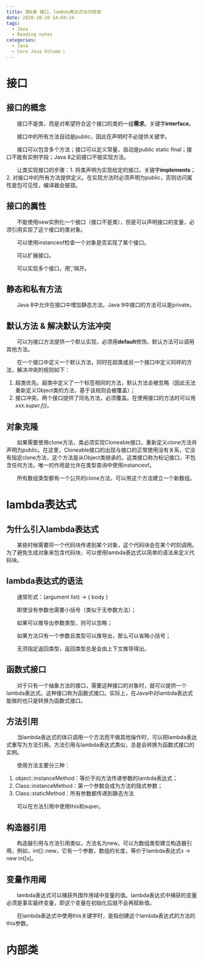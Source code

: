 ```yaml
---
title: 第6章 接口、lambda表达式与内部类
date: 2020-10-10 14:04:14
tags: 
  - Java
  - Reading notes
categories:
  - Java
  - Core Java Volume Ⅰ
---
```


# 接口

## 接口的概念

&emsp;&emsp;接口不是类，而是对希望符合这个接口的类的一组**需求**。关键字**interface**。

&emsp;&emsp;接口中的所有方法自动是public，因此在声明时不必提供关键字。

&emsp;&emsp;接口可以包含多个方法；接口可以定义常量，自动是public static final；接口不能有实例字段；Java 8之前接口不能实现方法。

&emsp;&emsp;让类实现接口的步骤：1. 将类声明为实现给定的接口，关键字**implements**；2. 对接口中的所有方法提供定义。在实现方法时必须声明为public，否则访问属性是包可见性，编译器会报错。

## 接口的属性

&emsp;&emsp;不能使用new实例化一个接口（接口不是类），但是可以声明接口的变量，必须引用实现了这个接口的类对象。

&emsp;&emsp;可以使用instanceof检查一个对象是否实现了某个接口。

&emsp;&emsp;可以扩展接口。

&emsp;&emsp;可以实现多个接口，用','隔开。

## 静态和私有方法

&emsp;&emsp;Java 8中允许在接口中增加静态方法。Java 9中接口的方法可以是private。

## 默认方法 & 解决默认方法冲突

&emsp;&emsp;可以为接口方法提供一个默认实现，必须用**default**修饰。默认方法可以调用其他方法。

&emsp;&emsp;在一个接口中定义一个默认方法，同时在超类或另一个接口中定义同样的方法，解决冲突的规则如下：

1. 超类优先。超类中定义了一个标签相同的方法，默认方法会被忽略（因此无法重新定义Object类的方法，基于该规则会被覆盖）；
2. 接口冲突。两个接口提供了同名方法，必须覆盖。在使用接口的方法时可以用*xxx.super.f()*。

## 对象克隆

&emsp;&emsp;如果需要使用clone方法，类必须实现Cloneable接口，重新定义clone方法并声明为public。在这里，Cloneable接口的出现与接口的正常使用没有关系，它没有指定clone方法，这个方法是从Object类继承的。这类接口称为标记接口，不包含任何方法，唯一的作用是允许在类型查询中使用instanceof。

&emsp;&emsp;所有数组类型都有一个公共的clone方法，可以用这个方法建立一个新数组。

# lambda表达式

## 为什么引入lambda表达式

&emsp;&emsp;某些时候需要将一个代码块传递到某个对象，这个代码块会在某个时刻调用。为了避免生成对象来包含代码块，可以使用lambda表达式以简单的语法来定义代码块。

## lambda表达式的语法

&emsp;&emsp;通常形式：(argument list) -> { body }

&emsp;&emsp;即使没有参数也需要小括号（类似于无参数方法）；

&emsp;&emsp;如果可以推导出参数类型，则可以忽略；

&emsp;&emsp;如果方法只有一个参数且类型可以推导出，那么可以省略小括号；

&emsp;&emsp;无须指定返回类型，返回类型总是会由上下文推导得出。

## 函数式接口

&emsp;&emsp;对于只有一个抽象方法的接口，需要这种接口的对象时，就可以提供一个lambda表达式。这种接口称为函数式接口。实际上，在Java中对lambda表达式能做的也只是转换为函数式接口。

## 方法引用

&emsp;&emsp;当lambda表达式的体只调用一个方法而不做其他操作时，可以把lambda表达式重写为方法引用。方法引用与lambda表达式类似，总是会转换为函数式接口的实例。

&emsp;&emsp;使用方法主要分三种：

1. object::instanceMethod：等价于向方法传递参数的lambda表达式；
2. Class::instanceMethod：第一个参数会成为方法的隐式参数；
3. Class::staticMethod：所有参数都传递到静态方法

&emsp;&emsp;可以在方法引用中使用this和super。

## 构造器引用

&emsp;&emsp;构造器引用与方法引用类似，方法名为new。可以为数组类型建立构造器引用，例如，int[]::new，它有一个参数，数组的长度，等价于lambda表达式x -> new int[x]。

## 变量作用阈

&emsp;&emsp;lambda表达式可以捕获外围作用域中变量的值。lambda表达式中捕获的变量必须是事实最终变量，即这个变量在初始化后就不会再赋新值。

&emsp;&emsp;在lambda表达式中使用this关键字时，是指创建这个lambda表达式的方法的this参数。

# 内部类

